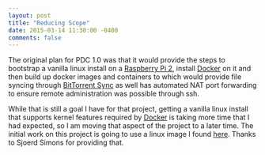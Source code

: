 ```yaml
---
layout: post
title: "Reducing Scope"
date: 2015-03-14 11:30:00 -0400
comments: false
---
```


The original plan for PDC 1.0 was that it would provide the steps to bootstrap a vanilla linux install on a [Raspberry Pi 
2](http://www.raspberrypi.org/products/raspberry-pi-2-model-b/), install [Docker](http://docker.io) on it and then build up docker 
images and containers to which would provide file syncing through [BitTorrent Sync](http://getsync.com) as well has automated NAT 
port forwarding to ensure remote administration was possible through ssh.

While that is still a goal I have for that project, getting a vanilla linux install that supports kernel features required by 
[Docker](http://docker.io) is taking more time that I had expected, so I am moving that aspect of the project to a later time. The 
initial work on this project is going to use a linux image I found 
[here](http://sjoerd.luon.net/posts/2015/02/debian-jessie-on-rpi2/). Thanks to Sjoerd Simons for providing that.
